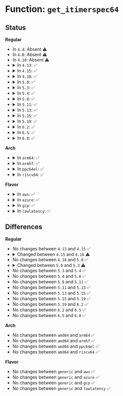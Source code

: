 # Function: <code>get_itimerspec64</code>

## Status
<b>Regular</b>
<ul>
<li>
In <code>4.4</code>: Absent ⚠️
</li>
<li>
In <code>4.8</code>: Absent ⚠️
</li>
<li>
In <code>4.10</code>: Absent ⚠️
</li>
<li>
<details>
<summary>In <code>4.13</code>: ✅</summary>

```c
int get_itimerspec64(struct itimerspec *it, const struct itimerspec *uit);
```

**Collision:** Unique Global

**Inline:** No

**Transformation:** False

**Instances:**

```
In kernel/time/time.c (ffffffff810fafe0)
Location: kernel/time/time.c:922
Inline: False
Direct callers:
  - kernel/time/posix-timers.c:SyS_timer_settime
  - fs/timerfd.c:SyS_timerfd_settime
```
**Symbols:**

```
ffffffff810fafe0-ffffffff810fb074: get_itimerspec64 (STB_GLOBAL)
```
</details>
</li>
<li>
<details>
<summary>In <code>4.15</code>: ✅</summary>

```c
int get_itimerspec64(struct itimerspec *it, const struct itimerspec *uit);
```

**Collision:** Unique Global

**Inline:** No

**Transformation:** False

**Instances:**

```
In kernel/time/time.c (ffffffff81105980)
Location: kernel/time/time.c:871
Inline: False
Direct callers:
  - kernel/time/posix-timers.c:SyS_timer_settime
  - fs/timerfd.c:SyS_timerfd_settime
```
**Symbols:**

```
ffffffff81105980-ffffffff81105a14: get_itimerspec64 (STB_GLOBAL)
```
</details>
</li>
<li>
<details>
<summary>In <code>4.18</code>: ✅</summary>

```c
int get_itimerspec64(struct itimerspec64 *it, const struct itimerspec *uit);
```

**Collision:** Unique Global

**Inline:** No

**Transformation:** False

**Instances:**

```
In kernel/time/time.c (ffffffff81110ac0)
Location: kernel/time/time.c:933
Inline: False
Direct callers:
  - kernel/time/posix-timers.c:__ia32_sys_timer_settime
  - kernel/time/posix-timers.c:__x64_sys_timer_settime
  - fs/timerfd.c:__ia32_sys_timerfd_settime
  - fs/timerfd.c:__x64_sys_timerfd_settime
```
**Symbols:**

```
ffffffff81110ac0-ffffffff81110b54: get_itimerspec64 (STB_GLOBAL)
```
</details>
</li>
<li>
<details>
<summary>In <code>5.0</code>: ✅</summary>

```c
int get_itimerspec64(struct itimerspec64 *it, const struct itimerspec *uit);
```

**Collision:** Unique Global

**Inline:** No

**Transformation:** False

**Instances:**

```
In kernel/time/time.c (ffffffff8111c170)
Location: kernel/time/time.c:871
Inline: False
Direct callers:
  - kernel/time/posix-timers.c:__ia32_sys_timer_settime
  - kernel/time/posix-timers.c:__x64_sys_timer_settime
  - fs/timerfd.c:__ia32_sys_timerfd_settime
  - fs/timerfd.c:__x64_sys_timerfd_settime
```
**Symbols:**

```
ffffffff8111c170-ffffffff8111c204: get_itimerspec64 (STB_GLOBAL)
```
</details>
</li>
<li>
<details>
<summary>In <code>5.3</code>: ✅</summary>

```c
int get_itimerspec64(struct itimerspec64 *it, const struct __kernel_itimerspec *uit);
```

**Collision:** Unique Global

**Inline:** No

**Transformation:** False

**Instances:**

```
In kernel/time/time.c (ffffffff81126bd0)
Location: kernel/time/time.c:949
Inline: False
Direct callers:
  - kernel/time/posix-timers.c:__ia32_sys_timer_settime
  - kernel/time/posix-timers.c:__x64_sys_timer_settime
  - fs/timerfd.c:__ia32_sys_timerfd_settime
  - fs/timerfd.c:__x64_sys_timerfd_settime
```
**Symbols:**

```
ffffffff81126bd0-ffffffff81126bfe: get_itimerspec64 (STB_GLOBAL)
```
</details>
</li>
<li>
<details>
<summary>In <code>5.4</code>: ✅</summary>

```c
int get_itimerspec64(struct itimerspec64 *it, const struct __kernel_itimerspec *uit);
```

**Collision:** Unique Global

**Inline:** No

**Transformation:** False

**Instances:**

```
In kernel/time/time.c (ffffffff81132b70)
Location: kernel/time/time.c:950
Inline: False
Direct callers:
  - kernel/time/posix-timers.c:__ia32_sys_timer_settime
  - kernel/time/posix-timers.c:__x64_sys_timer_settime
  - fs/timerfd.c:__ia32_sys_timerfd_settime
  - fs/timerfd.c:__x64_sys_timerfd_settime
```
**Symbols:**

```
ffffffff81132b70-ffffffff81132b9e: get_itimerspec64 (STB_GLOBAL)
```
</details>
</li>
<li>
<details>
<summary>In <code>5.8</code>: ✅</summary>

```c
int get_itimerspec64(struct itimerspec64 *it, const struct __kernel_itimerspec *uit);
```

**Collision:** Unique Global

**Inline:** No

**Transformation:** False

**Instances:**

```
In kernel/time/time.c (ffffffff81141db0)
Location: kernel/time/time.c:860
Inline: False
Direct callers:
  - kernel/time/posix-timers.c:__ia32_sys_timer_settime
  - kernel/time/posix-timers.c:__x64_sys_timer_settime
  - fs/timerfd.c:__ia32_sys_timerfd_settime
  - fs/timerfd.c:__x64_sys_timerfd_settime
```
**Symbols:**

```
ffffffff81141db0-ffffffff81141dde: get_itimerspec64 (STB_GLOBAL)
```
</details>
</li>
<li>
<details>
<summary>In <code>5.11</code>: ✅</summary>

```c
int get_itimerspec64(struct itimerspec64 *it, const struct __kernel_itimerspec *uit);
```

**Collision:** Unique Global

**Inline:** No

**Transformation:** False

**Instances:**

```
In kernel/time/time.c (ffffffff8113dfc0)
Location: kernel/time/time.c:860
Inline: False
Direct callers:
  - kernel/time/posix-timers.c:__ia32_sys_timer_settime
  - kernel/time/posix-timers.c:__x64_sys_timer_settime
  - fs/timerfd.c:__ia32_sys_timerfd_settime
  - fs/timerfd.c:__x64_sys_timerfd_settime
```
**Symbols:**

```
ffffffff8113dfc0-ffffffff8113dfee: get_itimerspec64 (STB_GLOBAL)
```
</details>
</li>
<li>
<details>
<summary>In <code>5.13</code>: ✅</summary>

```c
int get_itimerspec64(struct itimerspec64 *it, const struct __kernel_itimerspec *uit);
```

**Collision:** Unique Global

**Inline:** No

**Transformation:** False

**Instances:**

```
In kernel/time/time.c (ffffffff8113f210)
Location: kernel/time/time.c:860
Inline: False
Direct callers:
  - kernel/time/posix-timers.c:__ia32_sys_timer_settime
  - kernel/time/posix-timers.c:__x64_sys_timer_settime
  - fs/timerfd.c:__ia32_sys_timerfd_settime
  - fs/timerfd.c:__x64_sys_timerfd_settime
```
**Symbols:**

```
ffffffff8113f210-ffffffff8113f23e: get_itimerspec64 (STB_GLOBAL)
```
</details>
</li>
<li>
<details>
<summary>In <code>5.15</code>: ✅</summary>

```c
int get_itimerspec64(struct itimerspec64 *it, const struct __kernel_itimerspec *uit);
```

**Collision:** Unique Global

**Inline:** No

**Transformation:** False

**Instances:**

```
In kernel/time/time.c (ffffffff811626a0)
Location: kernel/time/time.c:860
Inline: False
Direct callers:
  - kernel/time/posix-timers.c:__ia32_sys_timer_settime
  - kernel/time/posix-timers.c:__x64_sys_timer_settime
  - fs/timerfd.c:__ia32_sys_timerfd_settime
  - fs/timerfd.c:__x64_sys_timerfd_settime
```
**Symbols:**

```
ffffffff811626a0-ffffffff811626ce: get_itimerspec64 (STB_GLOBAL)
```
</details>
</li>
<li>
<details>
<summary>In <code>5.19</code>: ✅</summary>

```c
int get_itimerspec64(struct itimerspec64 *it, const struct __kernel_itimerspec *uit);
```

**Collision:** Unique Global

**Inline:** No

**Transformation:** False

**Instances:**

```
In kernel/time/time.c (ffffffff81195dc0)
Location: kernel/time/time.c:860
Inline: False
Direct callers:
  - kernel/time/posix-timers.c:__ia32_sys_timer_settime
  - kernel/time/posix-timers.c:__x64_sys_timer_settime
  - fs/timerfd.c:__ia32_sys_timerfd_settime
  - fs/timerfd.c:__x64_sys_timerfd_settime
```
**Symbols:**

```
ffffffff81195dc0-ffffffff81195eab: get_itimerspec64 (STB_GLOBAL)
```
</details>
</li>
<li>
<details>
<summary>In <code>6.2</code>: ✅</summary>

```c
int get_itimerspec64(struct itimerspec64 *it, const struct __kernel_itimerspec *uit);
```

**Collision:** Unique Global

**Inline:** No

**Transformation:** False

**Instances:**

```
In kernel/time/time.c (ffffffff811d3d40)
Location: kernel/time/time.c:860
Inline: False
Direct callers:
  - kernel/time/posix-timers.c:__ia32_sys_timer_settime
  - kernel/time/posix-timers.c:__x64_sys_timer_settime
  - fs/timerfd.c:__ia32_sys_timerfd_settime
  - fs/timerfd.c:__x64_sys_timerfd_settime
```
**Symbols:**

```
ffffffff811d3d40-ffffffff811d3e2b: get_itimerspec64 (STB_GLOBAL)
```
</details>
</li>
<li>
<details>
<summary>In <code>6.5</code>: ✅</summary>

```c
int get_itimerspec64(struct itimerspec64 *it, const struct __kernel_itimerspec *uit);
```

**Collision:** Unique Global

**Inline:** No

**Transformation:** False

**Instances:**

```
In kernel/time/time.c (ffffffff811e8030)
Location: kernel/time/time.c:860
Inline: False
Direct callers:
  - kernel/time/posix-timers.c:__ia32_sys_timer_settime
  - kernel/time/posix-timers.c:__x64_sys_timer_settime
  - fs/timerfd.c:__ia32_sys_timerfd_settime
  - fs/timerfd.c:__x64_sys_timerfd_settime
```
**Symbols:**

```
ffffffff811e8030-ffffffff811e811b: get_itimerspec64 (STB_GLOBAL)
```
</details>
</li>
<li>
<details>
<summary>In <code>6.8</code>: ✅</summary>

```c
int get_itimerspec64(struct itimerspec64 *it, const struct __kernel_itimerspec *uit);
```

**Collision:** Unique Global

**Inline:** No

**Transformation:** False

**Instances:**

```
In kernel/time/time.c (ffffffff811fdd60)
Location: kernel/time/time.c:984
Inline: False
Direct callers:
  - kernel/time/posix-timers.c:__ia32_sys_timer_settime
  - kernel/time/posix-timers.c:__x64_sys_timer_settime
  - fs/timerfd.c:__ia32_sys_timerfd_settime
  - fs/timerfd.c:__x64_sys_timerfd_settime
```
**Symbols:**

```
ffffffff811fdd60-ffffffff811fde4b: get_itimerspec64 (STB_GLOBAL)
```
</details>
</li>
</ul>
<b>Arch</b>
<ul>
<li>
<details>
<summary>In <code>arm64</code>: ✅</summary>

```c
int get_itimerspec64(struct itimerspec64 *it, const struct __kernel_itimerspec *uit);
```

**Collision:** Unique Global

**Inline:** No

**Transformation:** False

**Instances:**

```
In kernel/time/time.c (ffff80001019a9c0)
Location: kernel/time/time.c:950
Inline: False
Direct callers:
  - kernel/time/posix-timers.c:__arm64_sys_timer_settime
  - fs/timerfd.c:__arm64_sys_timerfd_settime
```
**Symbols:**

```
ffff80001019a9c0-ffff80001019aa04: get_itimerspec64 (STB_GLOBAL)
```
</details>
</li>
<li>
<details>
<summary>In <code>armhf</code>: ✅</summary>

```c
int get_itimerspec64(struct itimerspec64 *it, const struct __kernel_itimerspec *uit);
```

**Collision:** Unique Global

**Inline:** No

**Transformation:** False

**Instances:**

```
In kernel/time/time.c (c03e50b4)
Location: kernel/time/time.c:950
Inline: False
Direct callers:
  - kernel/time/posix-timers.c:__se_sys_timer_settime
  - fs/timerfd.c:__se_sys_timerfd_settime
```
**Symbols:**

```
c03e50b4-c03e50ec: get_itimerspec64 (STB_GLOBAL)
```
</details>
</li>
<li>
<details>
<summary>In <code>ppc64el</code>: ✅</summary>

```c
int get_itimerspec64(struct itimerspec64 *it, const struct __kernel_itimerspec *uit);
```

**Collision:** Unique Global

**Inline:** No

**Transformation:** False

**Instances:**

```
In kernel/time/time.c (c0000000001fa6c0)
Location: kernel/time/time.c:950
Inline: False
Direct callers:
  - kernel/time/posix-timers.c:__se_sys_timer_settime
  - fs/timerfd.c:__se_sys_timerfd_settime
```
**Symbols:**

```
c0000000001fa6c0-c0000000001fa730: get_itimerspec64 (STB_GLOBAL)
```
</details>
</li>
<li>
<details>
<summary>In <code>riscv64</code>: ✅</summary>

```c
int get_itimerspec64(struct itimerspec64 *it, const struct __kernel_itimerspec *uit);
```

**Collision:** Unique Global

**Inline:** No

**Transformation:** False

**Instances:**

```
In kernel/time/time.c (ffffffe00012a746)
Location: kernel/time/time.c:950
Inline: False
Direct callers:
  - kernel/time/posix-timers.c:__se_sys_timer_settime
  - fs/timerfd.c:__se_sys_timerfd_settime
```
**Symbols:**

```
ffffffe00012a746-ffffffe00012a7b2: get_itimerspec64 (STB_GLOBAL)
```
</details>
</li>
</ul>
<b>Flavor</b>
<ul>
<li>
<details>
<summary>In <code>aws</code>: ✅</summary>

```c
int get_itimerspec64(struct itimerspec64 *it, const struct __kernel_itimerspec *uit);
```

**Collision:** Unique Global

**Inline:** No

**Transformation:** False

**Instances:**

```
In kernel/time/time.c (ffffffff8112b320)
Location: kernel/time/time.c:950
Inline: False
Direct callers:
  - kernel/time/posix-timers.c:__ia32_sys_timer_settime
  - kernel/time/posix-timers.c:__x64_sys_timer_settime
  - fs/timerfd.c:__ia32_sys_timerfd_settime
  - fs/timerfd.c:__x64_sys_timerfd_settime
```
**Symbols:**

```
ffffffff8112b320-ffffffff8112b34e: get_itimerspec64 (STB_GLOBAL)
```
</details>
</li>
<li>
<details>
<summary>In <code>azure</code>: ✅</summary>

```c
int get_itimerspec64(struct itimerspec64 *it, const struct __kernel_itimerspec *uit);
```

**Collision:** Unique Global

**Inline:** No

**Transformation:** False

**Instances:**

```
In kernel/time/time.c (ffffffff8111db90)
Location: kernel/time/time.c:950
Inline: False
Direct callers:
  - kernel/time/posix-timers.c:__ia32_sys_timer_settime
  - kernel/time/posix-timers.c:__x64_sys_timer_settime
  - fs/timerfd.c:__ia32_sys_timerfd_settime
  - fs/timerfd.c:__x64_sys_timerfd_settime
```
**Symbols:**

```
ffffffff8111db90-ffffffff8111dbbe: get_itimerspec64 (STB_GLOBAL)
```
</details>
</li>
<li>
<details>
<summary>In <code>gcp</code>: ✅</summary>

```c
int get_itimerspec64(struct itimerspec64 *it, const struct __kernel_itimerspec *uit);
```

**Collision:** Unique Global

**Inline:** No

**Transformation:** False

**Instances:**

```
In kernel/time/time.c (ffffffff81129040)
Location: kernel/time/time.c:950
Inline: False
Direct callers:
  - kernel/time/posix-timers.c:__ia32_sys_timer_settime
  - kernel/time/posix-timers.c:__x64_sys_timer_settime
  - fs/timerfd.c:__ia32_sys_timerfd_settime
  - fs/timerfd.c:__x64_sys_timerfd_settime
```
**Symbols:**

```
ffffffff81129040-ffffffff8112906e: get_itimerspec64 (STB_GLOBAL)
```
</details>
</li>
<li>
<details>
<summary>In <code>lowlatency</code>: ✅</summary>

```c
int get_itimerspec64(struct itimerspec64 *it, const struct __kernel_itimerspec *uit);
```

**Collision:** Unique Global

**Inline:** No

**Transformation:** False

**Instances:**

```
In kernel/time/time.c (ffffffff81135690)
Location: kernel/time/time.c:950
Inline: False
Direct callers:
  - kernel/time/posix-timers.c:__ia32_sys_timer_settime
  - kernel/time/posix-timers.c:__x64_sys_timer_settime
  - fs/timerfd.c:__ia32_sys_timerfd_settime
  - fs/timerfd.c:__x64_sys_timerfd_settime
```
**Symbols:**

```
ffffffff81135690-ffffffff811356be: get_itimerspec64 (STB_GLOBAL)
```
</details>
</li>
</ul>

## Differences
<b>Regular</b>
<ul>
<li>
No changes between <code>4.13</code> and <code>4.15</code> ✅
</li>
<li>
<details>
<summary>Changed between <code>4.15</code> and <code>4.18</code> ⚠️</summary>
<ul>
<li>
<b>Param type changed. </b>
<code>struct itimerspec *it</code> ➡️ <code>struct itimerspec64 *it</code>
</li>
</ul>
</details>
</li>
<li>
No changes between <code>4.18</code> and <code>5.0</code> ✅
</li>
<li>
<details>
<summary>Changed between <code>5.0</code> and <code>5.3</code> ⚠️</summary>
<ul>
<li>
<b>Param type changed. </b>
<code>const struct itimerspec *uit</code> ➡️ <code>const struct __kernel_itimerspec *uit</code>
</li>
</ul>
</details>
</li>
<li>
No changes between <code>5.3</code> and <code>5.4</code> ✅
</li>
<li>
No changes between <code>5.4</code> and <code>5.8</code> ✅
</li>
<li>
No changes between <code>5.8</code> and <code>5.11</code> ✅
</li>
<li>
No changes between <code>5.11</code> and <code>5.13</code> ✅
</li>
<li>
No changes between <code>5.13</code> and <code>5.15</code> ✅
</li>
<li>
No changes between <code>5.15</code> and <code>5.19</code> ✅
</li>
<li>
No changes between <code>5.19</code> and <code>6.2</code> ✅
</li>
<li>
No changes between <code>6.2</code> and <code>6.5</code> ✅
</li>
<li>
No changes between <code>6.5</code> and <code>6.8</code> ✅
</li>
</ul>
<b>Arch</b>
<ul>
<li>
No changes between <code>amd64</code> and <code>arm64</code> ✅
</li>
<li>
No changes between <code>amd64</code> and <code>armhf</code> ✅
</li>
<li>
No changes between <code>amd64</code> and <code>ppc64el</code> ✅
</li>
<li>
No changes between <code>amd64</code> and <code>riscv64</code> ✅
</li>
</ul>
<b>Flavor</b>
<ul>
<li>
No changes between <code>generic</code> and <code>aws</code> ✅
</li>
<li>
No changes between <code>generic</code> and <code>azure</code> ✅
</li>
<li>
No changes between <code>generic</code> and <code>gcp</code> ✅
</li>
<li>
No changes between <code>generic</code> and <code>lowlatency</code> ✅
</li>
</ul>
